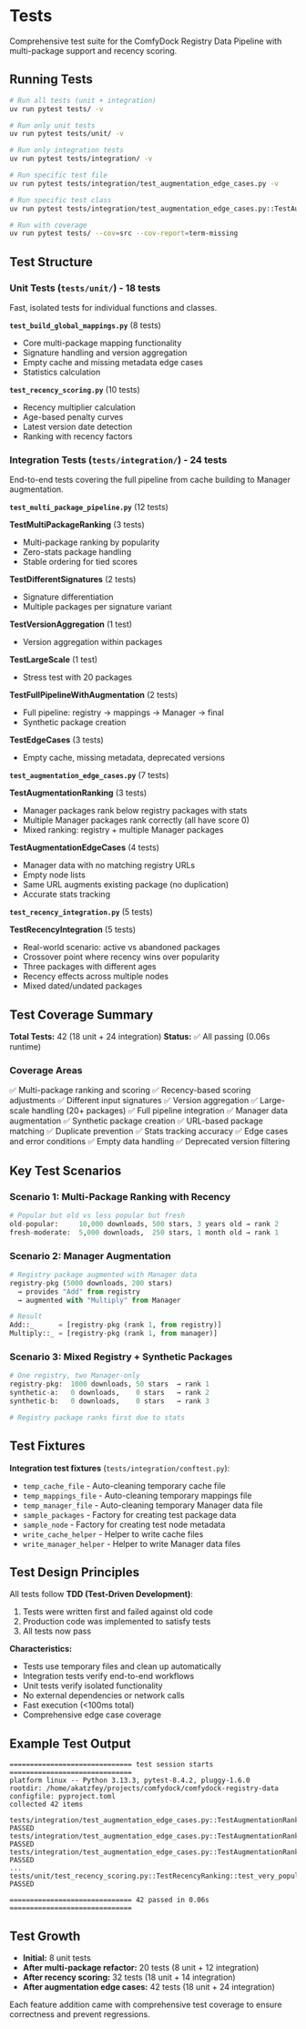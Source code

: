 # Tests

Comprehensive test suite for the ComfyDock Registry Data Pipeline with multi-package support and recency scoring.

## Running Tests

```bash
# Run all tests (unit + integration)
uv run pytest tests/ -v

# Run only unit tests
uv run pytest tests/unit/ -v

# Run only integration tests
uv run pytest tests/integration/ -v

# Run specific test file
uv run pytest tests/integration/test_augmentation_edge_cases.py -v

# Run specific test class
uv run pytest tests/integration/test_augmentation_edge_cases.py::TestAugmentationRanking -v

# Run with coverage
uv run pytest tests/ --cov=src --cov-report=term-missing
```

## Test Structure

### Unit Tests (`tests/unit/`) - 18 tests

Fast, isolated tests for individual functions and classes.

**`test_build_global_mappings.py`** (8 tests)
- Core multi-package mapping functionality
- Signature handling and version aggregation
- Empty cache and missing metadata edge cases
- Statistics calculation

**`test_recency_scoring.py`** (10 tests)
- Recency multiplier calculation
- Age-based penalty curves
- Latest version date detection
- Ranking with recency factors

### Integration Tests (`tests/integration/`) - 24 tests

End-to-end tests covering the full pipeline from cache building to Manager augmentation.

**`test_multi_package_pipeline.py`** (12 tests)

**TestMultiPackageRanking** (3 tests)
- Multi-package ranking by popularity
- Zero-stats package handling
- Stable ordering for tied scores

**TestDifferentSignatures** (2 tests)
- Signature differentiation
- Multiple packages per signature variant

**TestVersionAggregation** (1 test)
- Version aggregation within packages

**TestLargeScale** (1 test)
- Stress test with 20 packages

**TestFullPipelineWithAugmentation** (2 tests)
- Full pipeline: registry → mappings → Manager → final
- Synthetic package creation

**TestEdgeCases** (3 tests)
- Empty cache, missing metadata, deprecated versions

**`test_augmentation_edge_cases.py`** (7 tests)

**TestAugmentationRanking** (3 tests)
- Manager packages rank below registry packages with stats
- Multiple Manager packages rank correctly (all have score 0)
- Mixed ranking: registry + multiple Manager packages

**TestAugmentationEdgeCases** (4 tests)
- Manager data with no matching registry URLs
- Empty node lists
- Same URL augments existing package (no duplication)
- Accurate stats tracking

**`test_recency_integration.py`** (5 tests)

**TestRecencyIntegration** (5 tests)
- Real-world scenario: active vs abandoned packages
- Crossover point where recency wins over popularity
- Three packages with different ages
- Recency effects across multiple nodes
- Mixed dated/undated packages

## Test Coverage Summary

**Total Tests:** 42 (18 unit + 24 integration)
**Status:** ✅ All passing (0.06s runtime)

### Coverage Areas

✅ Multi-package ranking and scoring
✅ Recency-based scoring adjustments
✅ Different input signatures
✅ Version aggregation
✅ Large-scale handling (20+ packages)
✅ Full pipeline integration
✅ Manager data augmentation
✅ Synthetic package creation
✅ URL-based package matching
✅ Duplicate prevention
✅ Stats tracking accuracy
✅ Edge cases and error conditions
✅ Empty data handling
✅ Deprecated version filtering

## Key Test Scenarios

### Scenario 1: Multi-Package Ranking with Recency
```python
# Popular but old vs less popular but fresh
old-popular:     10,000 downloads, 500 stars, 3 years old → rank 2
fresh-moderate:  5,000 downloads,  250 stars, 1 month old → rank 1
```

### Scenario 2: Manager Augmentation
```python
# Registry package augmented with Manager data
registry-pkg (5000 downloads, 200 stars)
  → provides "Add" from registry
  → augmented with "Multiply" from Manager

# Result
Add::_      = [registry-pkg (rank 1, from registry)]
Multiply::_ = [registry-pkg (rank 1, from manager)]
```

### Scenario 3: Mixed Registry + Synthetic Packages
```python
# One registry, two Manager-only
registry-pkg:  1000 downloads, 50 stars  → rank 1
synthetic-a:   0 downloads,    0 stars   → rank 2
synthetic-b:   0 downloads,    0 stars   → rank 3

# Registry package ranks first due to stats
```

## Test Fixtures

**Integration test fixtures** (`tests/integration/conftest.py`):
- `temp_cache_file` - Auto-cleaning temporary cache file
- `temp_mappings_file` - Auto-cleaning temporary mappings file
- `temp_manager_file` - Auto-cleaning temporary Manager data file
- `sample_packages` - Factory for creating test package data
- `sample_node` - Factory for creating test node metadata
- `write_cache_helper` - Helper to write cache files
- `write_manager_helper` - Helper to write Manager data files

## Test Design Principles

All tests follow **TDD (Test-Driven Development)**:
1. Tests were written first and failed against old code
2. Production code was implemented to satisfy tests
3. All tests now pass

**Characteristics:**
- Tests use temporary files and clean up automatically
- Integration tests verify end-to-end workflows
- Unit tests verify isolated functionality
- No external dependencies or network calls
- Fast execution (<100ms total)
- Comprehensive edge case coverage

## Example Test Output

```
============================== test session starts ==============================
platform linux -- Python 3.13.3, pytest-8.4.2, pluggy-1.6.0
rootdir: /home/akatzfey/projects/comfydock/comfydock-registry-data
configfile: pyproject.toml
collected 42 items

tests/integration/test_augmentation_edge_cases.py::TestAugmentationRanking::test_manager_node_added_ranks_below_registry_with_higher_stats PASSED
tests/integration/test_augmentation_edge_cases.py::TestAugmentationRanking::test_multiple_manager_packages_for_same_node_rank_correctly PASSED
tests/integration/test_augmentation_edge_cases.py::TestAugmentationRanking::test_registry_and_multiple_manager_packages_mixed_ranking PASSED
...
tests/unit/test_recency_scoring.py::TestRecencyRanking::test_very_popular_old_still_beats_unpopular_new PASSED

============================== 42 passed in 0.06s ==============================
```

## Test Growth

- **Initial:** 8 unit tests
- **After multi-package refactor:** 20 tests (8 unit + 12 integration)
- **After recency scoring:** 32 tests (18 unit + 14 integration)
- **After augmentation edge cases:** 42 tests (18 unit + 24 integration)

Each feature addition came with comprehensive test coverage to ensure correctness and prevent regressions.
